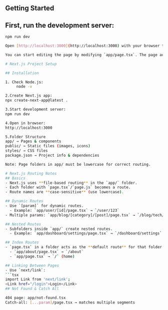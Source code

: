 ## Getting Started
## First, run the development server:

```bash
npm run dev

Open [http://localhost:3000](http://localhost:3000) with your browser to see the result.

You can start editing the page by modifying `app/page.tsx`. The page auto-updates as you edit the file.

# Next.js Project Setup

## Installation

1. Check Node.js:
     node -v

2.Create Next.js app:
npx create-next-app@latest .

3.Start development server:
npm run dev

4.Open in browser:
http://localhost:3000

5.Folder Structure
app/ → Pages & components
public/ → Static files (images, icons)
styles/ → CSS files
package.json → Project info & dependencies

Note: Page folders in app/ must be lowercase for correct routing.

# Next.js Routing Notes
## Basics
- Next.js uses **file-based routing** in the `app/` folder.
- Each folder with `page.tsx`/`page.js` becomes a route.
- Route names are **case-sensitive** (use lowercase).

## Dynamic Routes
- Use `[param]` for dynamic routes.
  - Example: `app/user/[id]/page.tsx` → `/user/123`
- Multiple params: `app/blog/[category]/[post]/page.tsx` → `/blog/tech/nextjs`

## Nested Routes
- Subfolders inside `app/` create nested routes.
  - Example: `app/dashboard/settings/page.tsx` → `/dashboard/settings`

## Index Routes
- `page.tsx` in a folder acts as the **default route** for that folder.
  - `app/about/page.tsx` → `/about`
  - `app/page.tsx` → `/` (home)

## Linking Between Pages
- Use `next/link`:
```tsx
import Link from 'next/link';
<Link href="/login">Login</Link>
## Not Found & Catch All

404 page: app/not-found.tsx
Catch-all: [...param]/page.tsx → matches multiple segments




